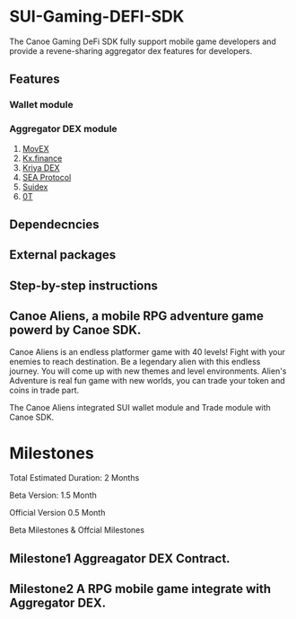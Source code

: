 # SUI-Gaming-DEFI-SDK
The Canoe Gaming DeFi SDK fully support mobile game developers and provide a revene-sharing aggregator dex features for developers.

## Features

### Wallet module

### Aggregator DEX module

1. [MovEX](https://www.movex.exchange/)
2. [Kx.finance](https://www.kx.finance/)
3. [Kriya DEX](https://efficacy.finance/kriya-sui-dex/)
4. [SEA Protocol](https://www.seadex.org/)
5. [Suidex](https://suidex.io/)
6. [0T](https://onchain.trade/)
 
## Dependecncies


## External packages


## Step-by-step instructions


## Canoe Aliens, a mobile RPG adventure game powerd by Canoe SDK.

Canoe Aliens is an endless platformer game with 40 levels!  Fight with your enemies to reach destination. Be a legendary alien with this endless journey. You will come up with new themes and level environments. Alien's Adventure is real fun game with new worlds, you can trade your token and coins in trade part.

The Canoe Aliens integrated SUI wallet module and Trade module with Canoe SDK.

# Milestones

Total Estimated Duration: 2 Months

Beta Version: 1.5 Month

Official Version 0.5 Month

Beta Milestones & Offcial Milestones

## Milestone1 Aggreagator DEX Contract.



## Milestone2 A RPG mobile game integrate with Aggregator DEX.
